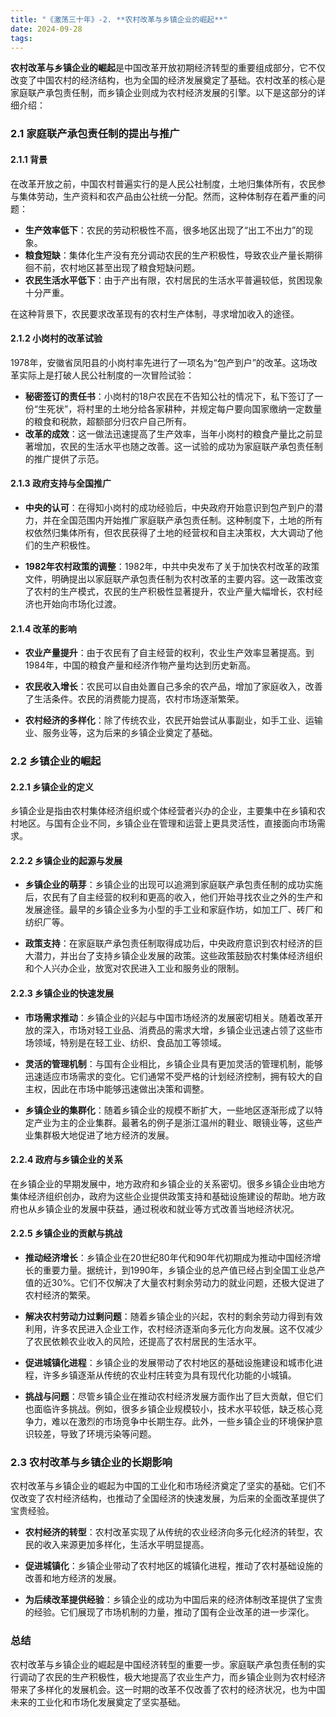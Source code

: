 ```yaml
---
title: "《激荡三十年》-2. **农村改革与乡镇企业的崛起**"
date: 2024-09-28
tags: 
---
```

**农村改革与乡镇企业的崛起**是中国改革开放初期经济转型的重要组成部分，它不仅改变了中国农村的经济结构，也为全国的经济发展奠定了基础。农村改革的核心是家庭联产承包责任制，而乡镇企业则成为农村经济发展的引擎。以下是这部分的详细介绍：

### 2.1 家庭联产承包责任制的提出与推广

#### 2.1.1 背景
在改革开放之前，中国农村普遍实行的是人民公社制度，土地归集体所有，农民参与集体劳动，生产资料和农产品由公社统一分配。然而，这种体制存在着严重的问题：
- **生产效率低下**：农民的劳动积极性不高，很多地区出现了“出工不出力”的现象。
- **粮食短缺**：集体化生产没有充分调动农民的生产积极性，导致农业产量长期徘徊不前，农村地区甚至出现了粮食短缺问题。
- **农民生活水平低下**：由于产出有限，农村居民的生活水平普遍较低，贫困现象十分严重。

在这种背景下，农民要求改革现有的农村生产体制，寻求增加收入的途径。

#### 2.1.2 小岗村的改革试验
1978年，安徽省凤阳县的小岗村率先进行了一项名为“包产到户”的改革。这场改革实际上是打破人民公社制度的一次冒险试验：
- **秘密签订的责任书**：小岗村的18户农民在不告知公社的情况下，私下签订了一份“生死状”，将村里的土地分给各家耕种，并规定每户要向国家缴纳一定数量的粮食和税款，超额部分归农户自己所有。
- **改革的成效**：这一做法迅速提高了生产效率，当年小岗村的粮食产量比之前显著增加，农民的生活水平也随之改善。这一试验的成功为家庭联产承包责任制的推广提供了示范。

#### 2.1.3 政府支持与全国推广
- **中央的认可**：在得知小岗村的成功经验后，中央政府开始意识到包产到户的潜力，并在全国范围内开始推广家庭联产承包责任制。这种制度下，土地的所有权依然归集体所有，但农民获得了土地的经营权和自主决策权，大大调动了他们的生产积极性。
  
- **1982年农村政策的调整**：1982年，中共中央发布了关于加快农村改革的政策文件，明确提出以家庭联产承包责任制为农村改革的主要内容。这一政策改变了农村的生产模式，农民的生产积极性显著提升，农业产量大幅增长，农村经济也开始向市场化过渡。

#### 2.1.4 改革的影响
- **农业产量提升**：由于农民有了自主经营的权利，农业生产效率显著提高。到1984年，中国的粮食产量和经济作物产量均达到历史新高。
  
- **农民收入增长**：农民可以自由处置自己多余的农产品，增加了家庭收入，改善了生活条件。农民的消费能力提高，农村市场逐渐繁荣。
  
- **农村经济的多样化**：除了传统农业，农民开始尝试从事副业，如手工业、运输业、服务业等，这为后来的乡镇企业奠定了基础。

### 2.2 乡镇企业的崛起

#### 2.2.1 乡镇企业的定义
乡镇企业是指由农村集体经济组织或个体经营者兴办的企业，主要集中在乡镇和农村地区。与国有企业不同，乡镇企业在管理和运营上更具灵活性，直接面向市场需求。

#### 2.2.2 乡镇企业的起源与发展
- **乡镇企业的萌芽**：乡镇企业的出现可以追溯到家庭联产承包责任制的成功实施后，农民有了自主经营的权利和更高的收入，他们开始寻找农业之外的生产和发展途径。最早的乡镇企业多为小型的手工业和家庭作坊，如加工厂、砖厂和纺织厂等。
  
- **政策支持**：在家庭联产承包责任制取得成功后，中央政府意识到农村经济的巨大潜力，并出台了支持乡镇企业发展的政策。这些政策鼓励农村集体经济组织和个人兴办企业，放宽对农民进入工业和服务业的限制。

#### 2.2.3 乡镇企业的快速发展
- **市场需求推动**：乡镇企业的兴起与中国市场经济的发展密切相关。随着改革开放的深入，市场对轻工业品、消费品的需求大增，乡镇企业迅速占领了这些市场领域，特别是在轻工业、纺织、食品加工等领域。
  
- **灵活的管理机制**：与国有企业相比，乡镇企业具有更加灵活的管理机制，能够迅速适应市场需求的变化。它们通常不受严格的计划经济控制，拥有较大的自主权，因此在市场中能够迅速做出决策和调整。

- **乡镇企业的集群化**：随着乡镇企业的规模不断扩大，一些地区逐渐形成了以特定产业为主的企业集群。最著名的例子是浙江温州的鞋业、眼镜业等，这些产业集群极大地促进了地方经济的发展。

#### 2.2.4 政府与乡镇企业的关系
在乡镇企业的早期发展中，地方政府和乡镇企业的关系密切。很多乡镇企业由地方集体经济组织创办，政府为这些企业提供政策支持和基础设施建设的帮助。地方政府也从乡镇企业的发展中获益，通过税收和就业等方式改善当地经济状况。

#### 2.2.5 乡镇企业的贡献与挑战
- **推动经济增长**：乡镇企业在20世纪80年代和90年代初期成为推动中国经济增长的重要力量。据统计，到1990年，乡镇企业的总产值已经占到全国工业总产值的近30%。它们不仅解决了大量农村剩余劳动力的就业问题，还极大促进了农村经济的繁荣。

- **解决农村劳动力过剩问题**：随着乡镇企业的兴起，农村的剩余劳动力得到有效利用，许多农民进入企业工作，农村经济逐渐向多元化方向发展。这不仅减少了农民依赖农业收入的风险，还提高了农村居民的生活水平。

- **促进城镇化进程**：乡镇企业的发展带动了农村地区的基础设施建设和城市化进程，许多乡镇逐渐从传统的农业村庄转变为具有现代化功能的小城镇。

- **挑战与问题**：尽管乡镇企业在推动农村经济发展方面作出了巨大贡献，但它们也面临许多挑战。例如，很多乡镇企业规模较小，技术水平较低，缺乏核心竞争力，难以在激烈的市场竞争中长期生存。此外，一些乡镇企业的环境保护意识较差，导致了环境污染等问题。

### 2.3 农村改革与乡镇企业的长期影响
农村改革与乡镇企业的崛起为中国的工业化和市场经济奠定了坚实的基础。它们不仅改变了农村经济结构，也推动了全国经济的快速发展，为后来的全面改革提供了宝贵经验。

- **农村经济的转型**：农村改革实现了从传统的农业经济向多元化经济的转型，农民的收入来源更加多样化，生活水平明显提高。
  
- **促进城镇化**：乡镇企业带动了农村地区的城镇化进程，推动了农村基础设施的改善和地方经济的发展。

- **为后续改革提供经验**：乡镇企业的成功为中国后来的经济体制改革提供了宝贵的经验。它们展现了市场机制的力量，推动了国有企业改革的进一步深化。

### 总结
农村改革与乡镇企业的崛起是中国经济转型的重要一步。家庭联产承包责任制的实行调动了农民的生产积极性，极大地提高了农业生产力，而乡镇企业则为农村经济带来了多样化的发展机会。这一时期的改革不仅改善了农村的经济状况，也为中国未来的工业化和市场化发展奠定了坚实基础。